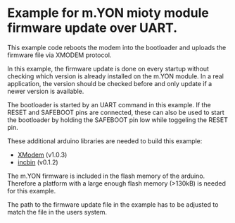 # Example for m.YON mioty module firmware update over UART.

This example code reboots the modem into the bootloader and uploads the firmware file via XMODEM protocol.

In this example, the firmware update is done on every startup without checking which version is already installed on the m.YON module. In a real application, the version should be checked before and only update if a newer version is available.

The bootloader is started by an UART command in this example. If the RESET and SAFEBOOT pins are connected, these can also be used to start the bootloader by holding the SAFEBOOT pin low while toggeling the RESET pin.

These additional arduino libraries are needed to build this example:
  - [XModem](https://github.com/gilman88/xmodem-lib/tree/master) (v1.0.3)
  - [incbin](https://github.com/AlexIII/incbin-arduino) (v0.1.2)

The m.YON firmware is included in the flash memory of the arduino. Therefore a platform with a large enough flash memory (>130kB) is needed for this example.

The path to the firmware update file in the example has to be adjusted to match the file in the users system.
